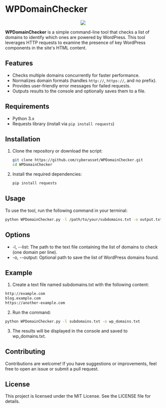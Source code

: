 # WPDomainChecker

<p align="center">
  <img src="https://github.com/user-attachments/assets/26114272-ae8e-4ecd-8123-bc3090303809">
</p>

**WPDomainChecker** is a simple command-line tool that checks a list of domains to identify which ones are powered by WordPress. This tool leverages HTTP requests to examine the presence of key WordPress components in the site's HTML content.

## Features

- Checks multiple domains concurrently for faster performance.
- Normalizes domain formats (handles `http://`, `https://`, and no prefix).
- Provides user-friendly error messages for failed requests.
- Outputs results to the console and optionally saves them to a file.

## Requirements

- Python 3.x
- Requests library (install via `pip install requests`)

## Installation

1. Clone the repository or download the script:
   ```bash
   git clone https://github.com/cyberasset/WPDomainChecker.git
   cd WPDomainChecker
2. Install the required dependencies:
   ```bash
   pip install requests

## Usage

To use the tool, run the following command in your terminal:
```bash
python WPDomainChecker.py -l /path/to/your/subdomains.txt -o output.txt
```
## Options

- -l, --list: The path to the text file containing the list of domains to check (one domain per line).
- -o, --output: Optional path to save the list of WordPress domains found.

## Example

1. Create a text file named subdomains.txt with the following content:
  ```bash
  http://example.com
  blog.example.com
  https://another-example.com
  ```
2. Run the command:
  ```bash
  python WPDomainChecker.py -l subdomains.txt -o wp_domains.txt
  ```
3. The results will be displayed in the console and saved to wp_domains.txt.

## Contributing
Contributions are welcome! If you have suggestions or improvements, feel free to open an issue or submit a pull request.

## License
This project is licensed under the MIT License. See the LICENSE file for details.
